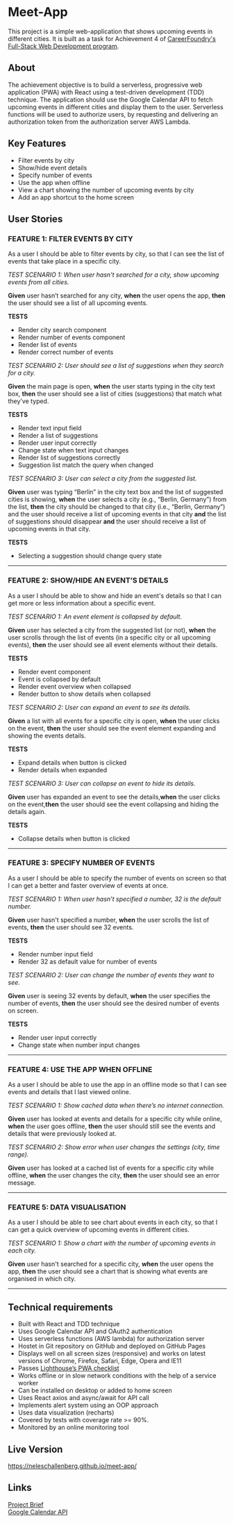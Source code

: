 # Meet-App

This project is a simple web-application that shows upcoming events in different cities.
It is built as a task for Achievement 4 of [CareerFoundry's Full-Stack Web Development program](https://careerfoundry.com/en/courses/become-a-web-developer).

## About

The achievement objective is to build a serverless, progressive web application (PWA) with React using a test-driven development (TDD) technique.
The application should use the Google Calendar API to fetch upcoming events in different cities and display them to the user.
Serverless functions will be used to authorize users, by requesting and delivering an authorization token from the authorization server AWS Lambda.

## Key Features

- Filter events by city
- Show/hide event details
- Specify number of events
- Use the app when offline
- View a chart showing the number of upcoming events by city
- Add an app shortcut to the home screen

## User Stories

### FEATURE 1: FILTER EVENTS BY CITY

As a user I should be able to filter events by city, so that I can see the list of events that take place in a specific city.

_TEST SCENARIO 1: When user hasn't searched for a city, show upcoming events from all cities._

**Given** user hasn’t searched for any city, **when** the user opens the app, **then** the user should see a list of all upcoming events.

**TESTS**

- Render city search component
- Render number of events component
- Render list of events
- Render correct number of events

_TEST SCENARIO 2: User should see a list of suggestions when they search for a city._

**Given** the main page is open, **when** the user starts typing in the city text box, **then** the user should see a list of cities (suggestions) that match what they’ve typed.

**TESTS**

- Render text input field
- Render a list of suggestions
- Render user input correctly
- Change state when text input changes
- Render list of suggestions correctly
- Suggestion list match the query when changed

_TEST SCENARIO 3: User can select a city from the suggested list._

**Given** user was typing “Berlin” in the city text box and the list of suggested cities is showing, **when** the user selects a city (e.g., “Berlin, Germany”) from the list, **then** the city should be changed to that city (i.e., “Berlin, Germany”) and the user should receive a list of upcoming events in that city **and** the list of suggestions should disappear **and** the user should receive a list of upcoming events in that city.

**TESTS**

- Selecting a suggestion should change query state

---

### FEATURE 2: SHOW/HIDE AN EVENT’S DETAILS

As a user I should be able to show and hide an event's details so that I can get more or less information about a specific event.

_TEST SCENARIO 1: An event element is collapsed by default._

**Given** user has selected a city from the suggested list (or not), **when** the user scrolls through the list of events (in a specific city or all upcoming events), **then** the user should see all event elements without their details.

**TESTS**

- Render event component
- Event is collapsed by default
- Render event overview when collapsed
- Render button to show details when collapsed

_TEST SCENARIO 2: User can expand an event to see its details._

**Given** a list with all events for a specific city is open, **when** the user clicks on the event, **then** the user should see the event element expanding and showing the events details.

**TESTS**

- Expand details when button is clicked
- Render details when expanded

_TEST SCENARIO 3: User can collapse an event to hide its details._

**Given** user has expanded an event to see the details,**when** the user clicks on the event,**then** the user should see the event collapsing and hiding the details again.

**TESTS**

- Collapse details when button is clicked

---

### FEATURE 3: SPECIFY NUMBER OF EVENTS

As a user I should be able to specify the number of events on screen so that I can get a better and faster overview of events at once.

_TEST SCENARIO 1: When user hasn’t specified a number, 32 is the default number._

**Given** user hasn't specified a number, **when** the user scrolls the list of events, **then** the user should see 32 events.

**TESTS**

- Render number input field
- Render 32 as default value for number of events

_TEST SCENARIO 2: User can change the number of events they want to see._

**Given** user is seeing 32 events by default, **when** the user specifies the number of events, **then** the user should see the desired number of events on screen.

**TESTS**

- Render user input correctly
- Change state when number input changes

---

### FEATURE 4: USE THE APP WHEN OFFLINE

As a user I should be able to use the app in an offline mode so that I can see events and details that I last viewed online.

_TEST SCENARIO 1: Show cached data when there’s no internet connection._

**Given** user has looked at events and details for a specific city while online, **when** the user goes offline, **then** the user should still see the events and details that were previously looked at.

_TEST SCENARIO 2: Show error when user changes the settings (city, time range)._

**Given** user has looked at a cached list of events for a specific city while offline, **when** the user changes the city, **then** the user should see an error message.

---

### FEATURE 5: DATA VISUALISATION

As a user I should be able to see chart about events in each city, so that I can get a quick overview of upcoming events in different cities.

_TEST SCENARIO 1: Show a chart with the number of upcoming events in each city._

**Given** user hasn't searched for a specific city, **when** the user opens the app, **then** the user should see a chart that is showing what events are organised in which city.

---

## Technical requirements

- Built with React and TDD technique
- Uses Google Calendar API and OAuth2 authentication
- Uses serverless functions (AWS lambda) for authorization server
- Hostet in Git repository on GitHub and deployed on GitHub Pages
- Displays well on all screen sizes (responsive) and works on latest versions of Chrome, Firefox, Safari, Edge, Opera and IE11
- Passes [Lighthouse’s PWA checklist](https://developer.chrome.com/docs/lighthouse/overview/)
- Works offline or in slow network conditions with the help of a service worker
- Can be installed on desktop or added to home screen
- Uses React axios and async/await for API call
- Implements alert system using an OOP approach
- Uses data visualization (recharts)
- Covered by tests with coverage rate >= 90%.
- Monitored by an online monitoring tool

## Live Version

https://neleschallenberg.github.io/meet-app/

## Links

[Project Brief](https://images.careerfoundry.com/public/courses/fullstack-immersion/full-stack-project-briefs/A4-Project-Brief-Jan2023.pdf)
<br>
[Google Calendar API](https://developers.google.com/calendar/api/guides/overview)
